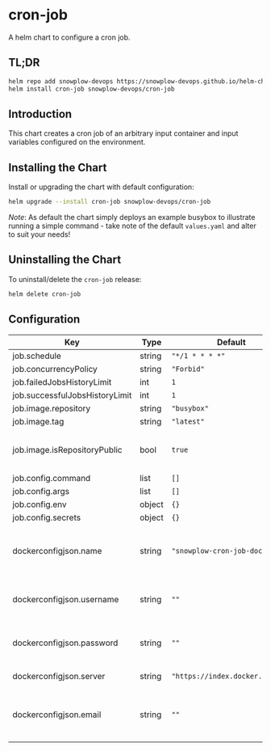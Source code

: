 # cron-job

A helm chart to configure a cron job.

## TL;DR

```bash
helm repo add snowplow-devops https://snowplow-devops.github.io/helm-charts
helm install cron-job snowplow-devops/cron-job
```

## Introduction

This chart creates a cron job of an arbitrary input container and input variables configured on the environment.

## Installing the Chart

Install or upgrading the chart with default configuration:

```bash
helm upgrade --install cron-job snowplow-devops/cron-job
```

_Note_: As default the chart simply deploys an example busybox to illustrate running a simple command - take note of the default `values.yaml` and alter to suit your needs!

## Uninstalling the Chart

To uninstall/delete the `cron-job` release:

```bash
helm delete cron-job
```

## Configuration

| Key | Type | Default | Description |
|-----|------|---------|-------------|
| job.schedule | string | `"*/1 * * * *"` |  |
| job.concurrencyPolicy | string | `"Forbid"` |  |
| job.failedJobsHistoryLimit | int | `1` |  |
| job.successfulJobsHistoryLimit | int | `1` |  |
| job.image.repository | string | `"busybox"` |  |
| job.image.tag | string | `"latest"` |  |
| job.image.isRepositoryPublic | bool | `true` | Whether the repository is public |
| job.config.command | list | `[]` |  |
| job.config.args | list | `[]` |  |
| job.config.env | object | `{}` |  |
| job.config.secrets | object | `{}` |  |
| dockerconfigjson.name | string | `"snowplow-cron-job-dockerhub"` | Name of the secret to use for the private repository |
| dockerconfigjson.username | string | `""` | Username for the private repository |
| dockerconfigjson.password | string | `""` | Password for the private repository |
| dockerconfigjson.server | string | `"https://index.docker.io/v1/"` | Repository server URL |
| dockerconfigjson.email | string | `""` | Email address for user of the private repository |
